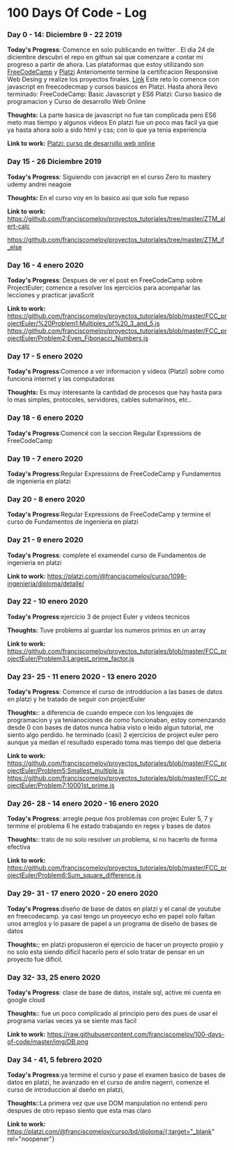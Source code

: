 # 100 Days Of Code - Log

### Day 0 - 14: Diciembre 9 - 22 2019 

**Today's Progress**: Comence en solo publicando en twitter . El dia 24 de diciembre descubri el repo en githun sai que comenzare a contar mi progreso a partir de ahora.
Las plataformas que estoy utilizando son [FreeCodeCamp](https://www.freecodecamp.org/franciscomelov) y [Platzi](https://platzi.com/@franciscomelov/) 
Anteriomente termine la certificacion Responsive Web Desing y realize los proyectos finales. [Link](https://franciscomelov.github.io/)
Este reto lo comence con javascript en freecodecmap y cursos basicos en Platzi.
Hasta ahora llevo terminado:
FreeCodeCamp: Basic Javascript y ES6
Platzi: Curso basico de programacion y Curso de desarrollo Web Online

**Thoughts:** La parte basica de javascript no fue tan complicada pero ES6 meto mas tiempo y algunos videos 
En platzi fue un poco mas facil ya que ya hasta ahora solo a sido html y css; con lo que ya tenia experiencia

**Link to work:** 
[Platzi: curso de desarrollo web online](https://github.com/franciscomelov/proyectos_tutoriales/tree/master/Platzi-desarroll_web)

### Day 15 - 26 Diciembre 2019
**Today's Progress**: Siguiendo con javacript en el curso Zero to mastery udemy andrei neagoie

**Thoughts:** En el curso voy en lo basico asi que solo fue repaso

**Link to work:** 
https://github.com/franciscomelov/proyectos_tutoriales/tree/master/ZTM_alert-calc

https://github.com/franciscomelov/proyectos_tutoriales/tree/master/ZTM_if_else


### Day 16 - 4 enero 2020
**Today's Progress**: Despues de ver el post en FreeCodeCamp sobre ProjectEuler; comence a resolver los ejercicios para acompañar las lecciones y practicar javaScrit


**Link to work:** 
https://github.com/franciscomelov/proyectos_tutoriales/blob/master/FCC_projectEuler/%20Problem1:Multiples_of%20_3_and_5.js
https://github.com/franciscomelov/proyectos_tutoriales/blob/master/FCC_projectEuler/Problem2:Even_Fibonacci_Numbers.js

### Day 17 - 5 enero 2020

**Today's Progress**:Comence a ver informacion y videos (Platzi) sobre como funciona internet y las computadoras

**Thoughts:** Es muy interesante la cantidad de procesos que hay hasta para lo mas simples, protocoles, servidores, cables submarinos, etc..

### Day 18 - 6 enero 2020
**Today's Progress**:Comencé con la seccion Regular Expressions de FreeCodeCamp

### Day 19 - 7 enero 2020
**Today's Progress**:Regular Expressions de FreeCodeCamp y Fundamentos de ingenieria en platzi

### Day 20 - 8 enero 2020
**Today's Progress**:Regular Expressions de FreeCodeCamp y termine el curso  de Fundamentos de ingenieria en platzi

### Day 21 - 9 enero 2020
**Today's Progress**: complete el examendel curso de Fundamentos de ingenieria en platzi

**Link to work:** 
https://platzi.com/@franciscomelov/curso/1098-ingenieria/diploma/detalle/

### Day 22 - 10 enero 2020
**Today's Progress**:ejercicio 3 de project Euler y videos tecnicos

**Thoughts:** Tuve problems al guardar los numeros primos en un array

**Link to work:** 
https://github.com/franciscomelov/proyectos_tutoriales/blob/master/FCC_projectEuler/Problem3:Largest_prime_factor.js

### Day 23- 25 - 11 enero 2020 - 13 enero 2020
**Today's Progress**: Comence el curso de introdducion a las bases de datos en platzi y he tratado de seguir con projectEuler

**Thoughts:**: a diferencia de cuando empece con los lenguajes de programacion y ya tenianociones de como funcionaban, estoy comenzando desde 0 con bases de datos nunca habia visto o leido algun tutorial, me siento algo perdido. he terminado (casi) 2 ejercicios de project euler pero aunque ya medan el resultado esperado toma mas tiempo del que deberia

**Link to work:** 
https://github.com/franciscomelov/proyectos_tutoriales/blob/master/FCC_projectEuler/Problem5:Smallest_multiple.js
https://github.com/franciscomelov/proyectos_tutoriales/blob/master/FCC_projectEuler/Problem7:10001st_prime.js


### Day 26- 28 - 14 enero 2020 - 16 enero 2020
**Today's Progress**: arregle peque ños problemas con projec Euler 5, 7  y termine el problema 6 he estado trabajando en regex y bases de datos

**Thoughts:**: trato de no solo resolver un problema, si no hacerlo de forma efectiva 

**Link to work:** 
https://github.com/franciscomelov/proyectos_tutoriales/blob/master/FCC_projectEuler/Problem6:Sum_square_difference.js

### Day 29- 31 - 17 enero 2020 - 20 enero 2020
**Today's Progress**:diseño de base de datos en platzi y el canal de youtube en freecodecamp. ya casi tengo un proyeecyo echo en papel solo faltan unos arreglos y lo pasare de papel a un programa de diseño de bases de datos

**Thoughts:**; en platzi propusieron el ejercicio de hacer un proyecto propio y no solo esta siendo dificil hacerlo pero el solo tratar de pensar en un proyecto fue dificil.

### Day 32- 33, 25 enero 2020 
**Today's Progress**: clase de base de datos, instale sql, active mi cuenta en google cloud

**Thoughts:**: fue un poco complicado al principio pero des pues de usar el programa varias veces ya se siente mas facil

**Link to work:** 
https://raw.githubusercontent.com/franciscomelov/100-days-of-code/master/img/DB.png

### Day 34 - 41, 5 febrero 2020
**Today's Progress**:ya termine el curso y pase el examen basico de bases de datos en platzi, he avanzado en el curso de andre nagerri, comenze el curso de introduccion al dseño en platzi, 

**Thoughts:**:La primera vez que use DOM manpulation no  entendi pero despues de otro repaso siento que esta mas claro

**Link to work:** https://platzi.com/@franciscomelov/curso/bd/diploma/{:target="_blank" rel="noopener"}
